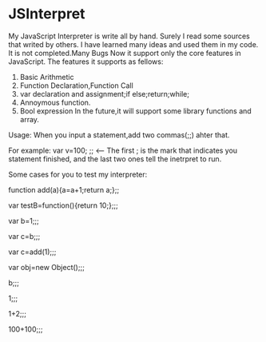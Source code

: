 JSInterpret
===========

My JavaScript Interpreter is write all by hand.
Surely I read some sources that writed by others.
I have learned many ideas and used them in my code.
It is not completed.Many Bugs 
Now it support only the core features in JavaScript.
The features it supports as fellows:

1. Basic Arithmetic
2. Function Declaration,Function Call
3. var declaration and assignment;if else;return;while;
4. Annoymous function.
5. Bool expression
In the future,it will support some library functions and array. 

Usage:
When you input a statement,add two commas(;;) ahter that.

For example: var v=100; ;; <-- The first ; is the mark that indicates you statement finished, 
and the last two ones tell the inetrpret to run. 

Some cases for you to test my interpreter:

function add(a){a=a+1;return a;};;

var testB=function(){return 10;};;;

var b=1;;;

var c=b;;;

var c=add(1);;;

var obj=new Object();;;

b;;;

1;;;

1+2;;;

100+100;;;

